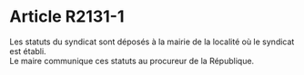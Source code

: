 # Article R2131-1

 

  
Les statuts du syndicat sont déposés à la mairie de la localité où le syndicat est établi.   
Le maire communique ces statuts au procureur de la République.